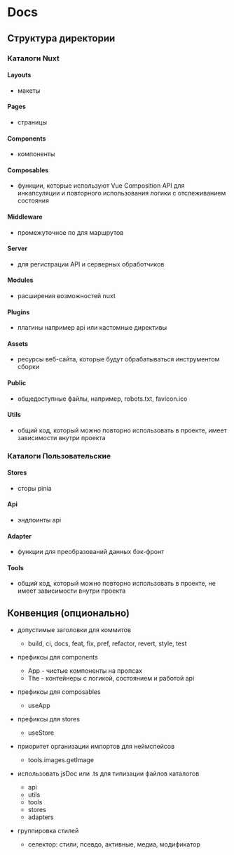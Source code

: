 # Docs

## Структура директории

### Каталоги Nuxt

#### Layouts

- макеты

#### Pages

- страницы

#### Components

- компоненты

#### Composables

- функции, которые используют Vue Composition API
  для инкапсуляции и повторного использования логики с отслеживанием состояния

#### Middleware

- промежуточное по для маршрутов

#### Server

- для регистрации API и серверных обработчиков

#### Modules

- расширения возможностей nuxt

#### Plugins

- плагины например api или кастомные директивы

#### Assets

- ресурсы веб-сайта, которые будут обрабатываться инструментом сборки

#### Public

- общедоступные файлы, например, robots.txt, favicon.ico

#### Utils

- общий код, который можно повторно использовать в проекте, имеет зависимости внутри проекта

### Каталоги Пользовательские

#### Stores

- сторы pinia

#### Api

- эндпоинты api

#### Adapter

- функции для преобразований данных бэк-фронт

#### Tools

- общий код, который можно повторно использовать в проекте, не имеет зависимости внутри проекта

## Конвенция (опционально)

- допустимые заголовки для коммитов

  - build, ci, docs, feat, fix, pref, refactor, revert, style, test

- префиксы для components

  - App - чистые компоненты на пропсах
  - The - контейнеры с логикой, состоянием и работой api

- префиксы для composables

  - useApp

- префиксы для stores

  - useStore

- приоритет организации импортов для неймспейсов

  - tools.images.getImage

- использовать jsDoc или .ts для типизации файлов каталогов

  - api
  - utils
  - tools
  - stores
  - adapters

- группировка стилей

  - селектор: стили, псевдо, активные, медиа, модификатор

